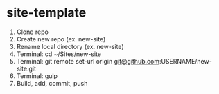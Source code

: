 # site-template
1. Clone repo
2. Create new repo (ex. new-site)
3. Rename local directory (ex. new-site)
4. Terminal: cd ~/Sites/new-site
5. Terminal: git remote set-url origin git@github.com:USERNAME/new-site.git
6. Terminal: gulp
7. Build, add, commit, push
